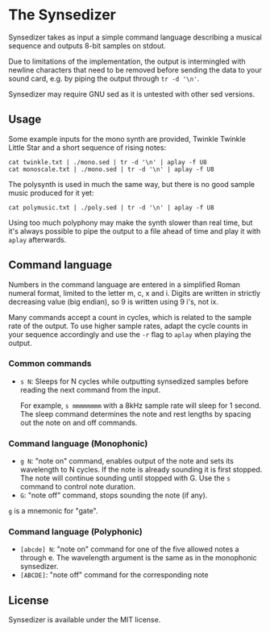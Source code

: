 # The Synsedizer

Synsedizer takes as input a simple command language describing a musical
sequence and outputs 8-bit samples on stdout.

Due to limitations of the implementation, the output is intermingled with
newline characters that need to be removed before sending the data to your
sound card, e.g. by piping the output through `tr -d '\n'`.

Synsedizer may require GNU sed as it is untested with other sed versions.


## Usage


Some example inputs for the mono synth are provided, Twinkle Twinkle Little Star
and a short sequence of rising notes:

    cat twinkle.txt | ./mono.sed | tr -d '\n' | aplay -f U8
    cat monoscale.txt | ./mono.sed | tr -d '\n' | aplay -f U8


The polysynth is used in much the same way, but there is no good sample music
produced for it yet:

    cat polymusic.txt | ./poly.sed | tr -d '\n' | aplay -f U8


Using too much polyphony may make the synth slower than real time, but it's
always possible to pipe the output to a file ahead of time and play it with
`aplay` afterwards.


## Command language

Numbers in the command language are entered in a simplified Roman numeral
format, limited to the letter m, c, x and i. Digits are written in strictly
decreasing value (big endian), so 9 is written using 9 i's, not ix.

Many commands accept a count in cycles, which is related to the sample rate of
the output. To use higher sample rates, adapt the cycle counts in your sequence
accordingly and use the `-r` flag to `aplay` when playing the output.


### Common commands

* `s N`: Sleeps for N cycles while outputting synsedized samples before reading
  the next command from the input.

  For example, `s mmmmmmmm` with a 8kHz sample rate will sleep for 1 second.
  The sleep command determines the note and rest lengths by spacing out the
  note on and off commands.


### Command language (Monophonic)

* `g N`: "note on" command, enables output of the note and sets its wavelength
  to N cycles. If the note is already sounding it is first stopped. The note
  will continue sounding until stopped with G. Use the `s` command to control
  note duration.
* `G`: "note off" command, stops sounding the note (if any).

`g` is a mnemonic for "gate".


### Command language (Polyphonic)

* `[abcde] N`: "note on" command for one of the five allowed notes a through e.
  The wavelength argument is the same as in the monophonic synsedizer.
* `[ABCDE]`: "note off" command for the corresponding note


## License

Synsedizer is available under the MIT license.
